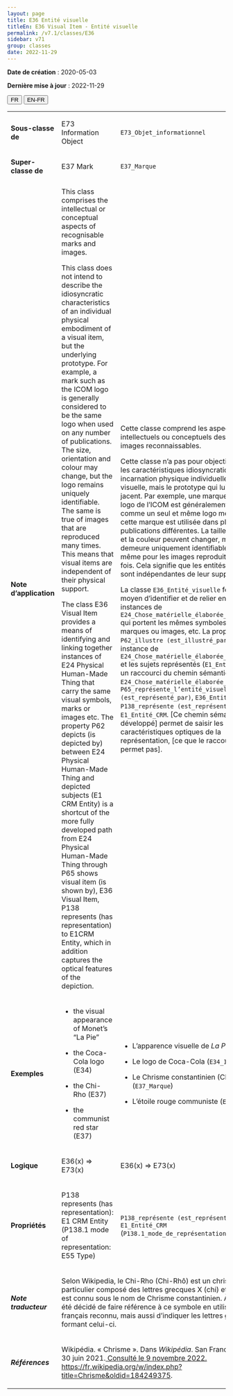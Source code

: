 ```yaml
---
layout: page
title: E36 Entité visuelle
titleEn: E36 Visual Item - Entité visuelle
permalink: /v7.1/classes/E36
sidebar: v71
group: classes
date: 2022-11-29
---
```


**Date de création** : 2020-05-03

**Dernière mise à jour** : 2022-11-29

<div class="lang-buttons">
  <button id="fr" class="activate">FR</button>
  <button id="en-fr">EN-FR</button>
</div>

<table>
				<tbody>
				<tr>
					<td><strong>Sous-classe de</strong></td>
					<td class="en"><p>E73 Information Object</p>
							</td>
						<td><p><code class="language-plaintext highlighter-rouge">E73_Objet_informationnel</code></p>
							</td>
						</tr>
					<tr>
					<td><strong>Super-classe de</strong></td>
					<td class="en"><p>E37 Mark</p>
							</td>
						<td><p><code class="language-plaintext highlighter-rouge">E37_Marque</code></p>
							</td>
						</tr>
					<tr>
					<td><strong>Note d’application</strong></td>
					<td class="en"><p>This class comprises the intellectual or conceptual aspects of recognisable marks and images. </p>
							<p>This class does not intend to describe the idiosyncratic characteristics of an individual physical embodiment of a visual item, but the underlying prototype. For example, a mark such as the ICOM logo is generally considered to be the same logo when used on any number of publications. The size, orientation and colour may change, but the logo remains uniquely identifiable. The same is true of images that are reproduced many times. This means that visual items are independent of their physical support. </p>
							<p>The class E36 Visual Item provides a means of identifying and linking together instances of E24 Physical Human-Made Thing that carry the same visual symbols, marks or images etc. The property P62 depicts (is depicted by) between E24 Physical Human-Made Thing and depicted subjects (E1 CRM Entity) is a shortcut of the more fully developed path from E24 Physical Human-Made Thing through P65 shows visual item (is shown by), E36 Visual Item, P138 represents (has representation) to E1CRM Entity, which in addition captures the optical features of the depiction. </p>
							</td>
						<td><p>Cette classe comprend les aspects intellectuels ou conceptuels des marques et images reconnaissables.</p>
							<p></p>
							<p>Cette classe n’a pas pour objectif de décrire les caractéristiques idiosyncratiques d’une incarnation physique individuelle d’une entité visuelle, mais le prototype qui lui est sous-jacent. Par exemple, une marque telle que le logo de l’ICOM est généralement considérée comme un seul et même logo même lorsque cette marque est utilisée dans plusieurs publications différentes. La taille, l’orientation et la couleur peuvent changer, mais le logo demeure uniquement identifiable. Il en est de même pour les images reproduites plusieurs fois. Cela signifie que les entités visuelles sont indépendantes de leur support physique.</p>
							<p></p>
							<p>La classe <code class="language-plaintext highlighter-rouge">E36_Entité_visuelle</code> fournit un moyen d’identifier et de relier entre elles des instances de <code class="language-plaintext highlighter-rouge">E24_Chose_matérielle_élaborée_par_l’humain</code> qui portent les mêmes symboles visuels, marques ou images, etc. La propriété <code class="language-plaintext highlighter-rouge">P62_illustre (est_illustré_par)</code> entre une instance de <code class="language-plaintext highlighter-rouge">E24_Chose_matérielle_élaborée_par_l’humain</code> et les sujets représentés (<code class="language-plaintext highlighter-rouge">E1_Entité_CRM</code>) est un raccourci du chemin sémantique suivant : <code class="language-plaintext highlighter-rouge">E24_Chose_matérielle_élaborée_par_l’humain</code>, <code class="language-plaintext highlighter-rouge">P65_représente_l’entité_visuelle (est_représenté_par)</code>, <code class="language-plaintext highlighter-rouge">E36_Entité_visuelle</code>, <code class="language-plaintext highlighter-rouge">P138_représente (est_représenté_par)</code>, <code class="language-plaintext highlighter-rouge">E1_Entité_CRM</code>. [Ce chemin sémantique développé] permet de saisir les caractéristiques optiques de la représentation, [ce que le raccourci ne permet pas].</p>
							</td>
						</tr>
					<tr>
					<td><strong>Exemples</strong></td>
					<td class="en"><ul><li><p>the visual appearance of Monet’s “La Pie”  </p>
							</li>
									<li><p>the Coca-Cola logo (E34) </p>
							</li>
										<li><p>the Chi-Rho (E37)  </p>
							</li>
										<li><p>the communist red star (E37) </p>
							</li></ul>
										</td>
						<td><ul><li><p>L’apparence visuelle de<em> La Pie</em> de Monet</p>
							</li>
									<li><p>Le logo de Coca-Cola (<code class="language-plaintext highlighter-rouge">E34_Inscription</code>)</p>
							</li>
										<li><p>Le Chrisme constantinien (Chi-Rhô) (<code class="language-plaintext highlighter-rouge">E37_Marque</code>)</p>
							</li>
										<li><p>L’étoile rouge communiste (<code class="language-plaintext highlighter-rouge">E37_Marque</code>)</p>
							</li></ul>
										</td>
						</tr>
					<tr>
					<td><strong>Logique</strong></td>
					<td class="en"><p>E36(x) ⇒ E73(x) </p>
							</td>
						<td><p>E36(x) ⇒ E73(x) </p>
							</td>
						</tr>
					<tr>
					<td><strong>Propriétés</strong></td>
					<td class="en"><p>P138 represents (has representation): E1 CRM Entity (P138.1 mode of representation: E55 Type) </p>
							</td>
						<td><p><code class="language-plaintext highlighter-rouge">P138_représente (est_représenté_par)</code>: <code class="language-plaintext highlighter-rouge">E1_Entité_CRM</code> (<code class="language-plaintext highlighter-rouge">P138.1_mode_de_représentation</code>: <code class="language-plaintext highlighter-rouge">E55_Type</code>)</p>
							</td>
						</tr>
					<tr>
					<td><strong><em>Note traducteur</em></strong></td>
					<td colspan="2"><p>Selon Wikipedia, le Chi-Rho (Chi-Rhô) est un chrisme particulier composé des lettres grecques X (chi) et P (rhô) qui est connu sous le nom de Chrisme constantinien. À ce titre, il a été décidé de faire référence à ce symbole en utilisant le terme français reconnu, mais aussi d’indiquer les lettres grecques formant celui-ci.</p>
							</td>
						</tr>
					<tr>
					<td><strong><em>Références</em></strong></td>
					<td colspan="2"><p>Wikipédia. « Chrisme ». Dans <em>Wikipédia</em>. San Francisco, US-CA, 30 juin 2021.<a href="https://fr.wikipedia.org/w/index.php?title=Chrisme&oldid=184249375"><span class="underline"> Consulté le 9 novembre 2022. </span></a><a href="https://fr.wikipedia.org/w/index.php?title=Chrisme&oldid=184249375"><span class="underline">https://fr.wikipedia.org/w/index.php?title=Chrisme&oldid=184249375</span></a>.</p>
							<p></p>
							</td>
						</tr>
					</tbody>
				</table>
				